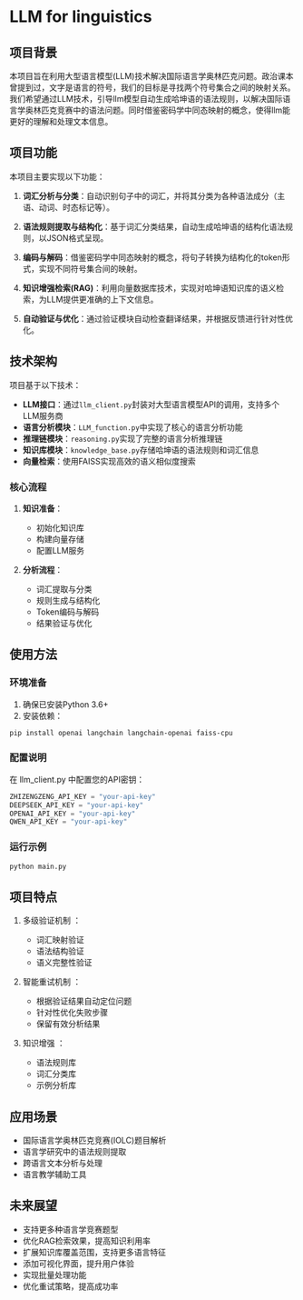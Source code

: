 # LLM for linguistics

## 项目背景

本项目旨在利用大型语言模型(LLM)技术解决国际语言学奥林匹克问题。政治课本曾提到过，文字是语言的符号，我们的目标是寻找两个符号集合之间的映射关系。我们希望通过LLM技术，引导llm模型自动生成哈坤语的语法规则，以解决国际语言学奥林匹克竞赛中的语法问题。同时借鉴密码学中同态映射的概念，使得llm能更好的理解和处理文本信息。

## 项目功能

本项目主要实现以下功能：

1. **词汇分析与分类**：自动识别句子中的词汇，并将其分类为各种语法成分（主语、动词、时态标记等）。

2. **语法规则提取与结构化**：基于词汇分类结果，自动生成哈坤语的结构化语法规则，以JSON格式呈现。

3. **编码与解码**：借鉴密码学中同态映射的概念，将句子转换为结构化的token形式，实现不同符号集合间的映射。

4. **知识增强检索(RAG)**：利用向量数据库技术，实现对哈坤语知识库的语义检索，为LLM提供更准确的上下文信息。

5. **自动验证与优化**：通过验证模块自动检查翻译结果，并根据反馈进行针对性优化。

## 技术架构

项目基于以下技术：

- **LLM接口**：通过`llm_client.py`封装对大型语言模型API的调用，支持多个LLM服务商
- **语言分析模块**：`LLM_function.py`中实现了核心的语言分析功能
- **推理链模块**：`reasoning.py`实现了完整的语言分析推理链
- **知识库模块**：`knowledge_base.py`存储哈坤语的语法规则和词汇信息
- **向量检索**：使用FAISS实现高效的语义相似度搜索

### 核心流程

1. **知识准备**：
   - 初始化知识库
   - 构建向量存储
   - 配置LLM服务

2. **分析流程**：
   - 词汇提取与分类
   - 规则生成与结构化
   - Token编码与解码
   - 结果验证与优化

## 使用方法

### 环境准备

1. 确保已安装Python 3.6+
2. 安装依赖：
```bash
pip install openai langchain langchain-openai faiss-cpu
```

### 配置说明

在 llm_client.py 中配置您的API密钥：

```python
ZHIZENGZENG_API_KEY = "your-api-key"
DEEPSEEK_API_KEY = "your-api-key"
OPENAI_API_KEY = "your-api-key"
QWEN_API_KEY = "your-api-key"
 ```

### 运行示例

```bash
python main.py
```
## 项目特点
1. 多级验证机制 ：
   
   - 词汇映射验证
   - 语法结构验证
   - 语义完整性验证
2. 智能重试机制 ：
   
   - 根据验证结果自动定位问题
   - 针对性优化失败步骤
   - 保留有效分析结果
3. 知识增强 ：
   
   - 语法规则库
   - 词汇分类库
   - 示例分析库

## 应用场景
- 国际语言学奥林匹克竞赛(IOLC)题目解析
- 语言学研究中的语法规则提取
- 跨语言文本分析与处理
- 语言教学辅助工具

## 未来展望
- 支持更多种语言学竞赛题型
- 优化RAG检索效果，提高知识利用率
- 扩展知识库覆盖范围，支持更多语言特征
- 添加可视化界面，提升用户体验
- 实现批量处理功能
- 优化重试策略，提高成功率